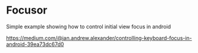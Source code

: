 # Focusor

Simple example showing how to control initial view focus in android

https://medium.com/@ian.andrew.alexander/controlling-keyboard-focus-in-android-39ea73dc67d0
